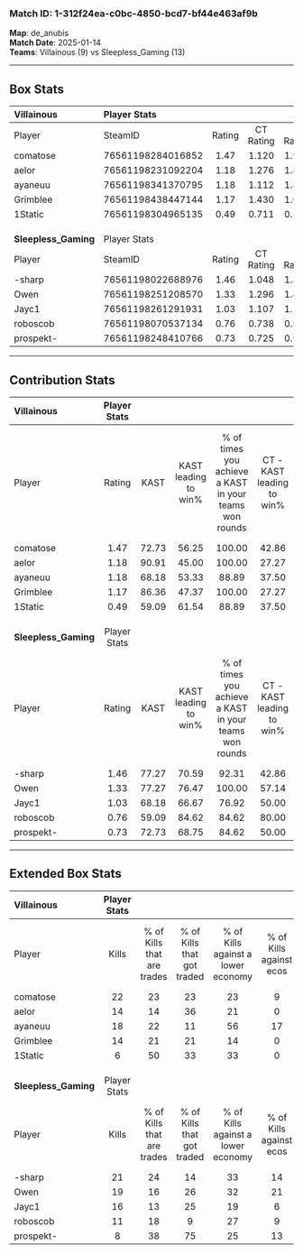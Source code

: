 ### Match ID: 1-312f24ea-c0bc-4850-bcd7-bf44e463af9b  
**Map**: de_anubis  
**Match Date**: 2025-01-14  
**Teams**: Villainous (9) vs Sleepless_Gaming (13)  

---  

## Box Stats  

| **Villainous**       | Player Stats      |        |           |          |       |       |       |         |        |      |     |
| :- | :- | :-: | :-: | :-: | :-: | :-: | :-: | :-: | :-: | :-: | :-: |
| Player               | SteamID           | Rating | CT Rating | T Rating | KAST  |  ADR  | Kills | Assists | Deaths | K/D  | HS% |
| comatose             | 76561198284016852 |  1.47  |   1.120   |  1.991   | 72.73 | 112.3 |  22   |    3    |   15   | 1.47 | 50  |
| aelor                | 76561198231092204 |  1.18  |   1.276   |  1.457   | 90.91 | 76.7  |  14   |    6    |   15   | 0.93 | 42  |
| ayaneuu              | 76561198341370795 |  1.18  |   1.112   |  1.471   | 68.18 | 79.6  |  18   |    4    |   15   | 1.20 | 50  |
| Grimblee             | 76561198438447144 |  1.17  |   1.430   |  1.065   | 86.36 | 80.3  |  14   |    7    |   15   | 0.93 | 57  |
| 1Static              | 76561198304965135 |  0.49  |   0.711   |  0.330   | 59.09 | 32.8  |   6   |    4    |   15   | 0.40 | 100 |
|                      |                   |        |           |          |       |       |       |         |        |      |     |
|                      |                   |        |           |          |       |       |       |         |        |      |     |
|                      |                   |        |           |          |       |       |       |         |        |      |     |
| **Sleepless_Gaming** | Player Stats      |        |           |          |       |       |       |         |        |      |     |
| Player               | SteamID           | Rating | CT Rating | T Rating | KAST  |  ADR  | Kills | Assists | Deaths | K/D  | HS% |
| -sharp               | 76561198022688976 |  1.46  |   1.048   |  1.860   | 77.27 | 90.9  |  21   |    3    |   12   | 1.75 | 71  |
| Owen                 | 76561198251208570 |  1.33  |   1.296   |  1.453   | 77.27 | 79.1  |  19   |    5    |   13   | 1.46 | 31  |
| Jayc1                | 76561198261291931 |  1.03  |   1.107   |  1.226   | 68.18 | 78.9  |  16   |    5    |   18   | 0.89 | 31  |
| roboscob             | 76561198070537134 |  0.76  |   0.738   |  0.923   | 59.09 | 63.5  |  11   |    5    |   16   | 0.69 | 54  |
| prospekt-            | 76561198248410766 |  0.73  |   0.725   |  0.937   | 72.73 | 49.9  |   8   |    6    |   15   | 0.53 | 50  |
---  

## Contribution Stats  

| **Villainous**       | Player Stats |       |                      |                                                        |                           |                                                             |                          |                                                            |
| :- | :-: | :-: | :-: | :-: | :-: | :-: | :-: | :-: |
| Player               |    Rating    | KAST  | KAST leading to win% | % of times you achieve a KAST in your teams won rounds | CT - KAST leading to win% | CT - % of times you achieve a KAST in your teams won rounds | T - KAST leading to win% | T - % of times you achieve a KAST in your teams won rounds |
| comatose             |     1.47     | 72.73 |        56.25         |                         100.00                         |           42.86           |                           100.00                            |          66.67           |                           100.00                           |
| aelor                |     1.18     | 90.91 |        45.00         |                         100.00                         |           27.27           |                           100.00                            |          66.67           |                           100.00                           |
| ayaneuu              |     1.18     | 68.18 |        53.33         |                         88.89                          |           37.50           |                           100.00                            |          71.43           |                           83.33                            |
| Grimblee             |     1.17     | 86.36 |        47.37         |                         100.00                         |           27.27           |                           100.00                            |          75.00           |                           100.00                           |
| 1Static              |     0.49     | 59.09 |        61.54         |                         88.89                          |           37.50           |                           100.00                            |          100.00          |                           83.33                            |
|                      |              |       |                      |                                                        |                           |                                                             |                          |                                                            |
|                      |              |       |                      |                                                        |                           |                                                             |                          |                                                            |
|                      |              |       |                      |                                                        |                           |                                                             |                          |                                                            |
| **Sleepless_Gaming** | Player Stats |       |                      |                                                        |                           |                                                             |                          |                                                            |
| Player               |    Rating    | KAST  | KAST leading to win% | % of times you achieve a KAST in your teams won rounds | CT - KAST leading to win% | CT - % of times you achieve a KAST in your teams won rounds | T - KAST leading to win% | T - % of times you achieve a KAST in your teams won rounds |
| -sharp               |     1.46     | 77.27 |        70.59         |                         92.31                          |           42.86           |                            75.00                            |          90.00           |                           100.00                           |
| Owen                 |     1.33     | 77.27 |        76.47         |                         100.00                         |           57.14           |                           100.00                            |          90.00           |                           100.00                           |
| Jayc1                |     1.03     | 68.18 |        66.67         |                         76.92                          |           50.00           |                            75.00                            |          77.78           |                           77.78                            |
| roboscob             |     0.76     | 59.09 |        84.62         |                         84.62                          |           80.00           |                           100.00                            |          87.50           |                           77.78                            |
| prospekt-            |     0.73     | 72.73 |        68.75         |                         84.62                          |           50.00           |                            75.00                            |          80.00           |                           88.89                            |
---  

## Extended Box Stats  

| **Villainous**       | Player Stats |                            |                            |                                    |                         |                              |                                 |        |                             |                                     |                          |                               |                            |
| :- | :-: | :-: | :-: | :-: | :-: | :-: | :-: | :-: | :-: | :-: | :-: | :-: | :-: |
| Player               |    Kills     | % of Kills that are trades | % of Kills that got traded | % of Kills against a lower economy | % of Kills against ecos | % of Kills that are flawless | % of Kills that are close duels | Deaths | % of Deaths that get traded | % of Deaths against a lower economy | % of Deaths against ecos | % of Deaths that are flawless | % of Deaths that are close |
| comatose             |      22      |             23             |             23             |                 23                 |            9            |              82              |                5                |   15   |             13              |                 20                  |            0             |              47               |             13             |
| aelor                |      14      |             14             |             36             |                 21                 |            0            |              64              |                0                |   15   |             47              |                 13                  |            0             |              53               |             7              |
| ayaneuu              |      18      |             22             |             11             |                 56                 |           17            |              56              |                6                |   15   |             27              |                 13                  |            0             |              87               |             0              |
| Grimblee             |      14      |             21             |             21             |                 14                 |            0            |              64              |                0                |   15   |             27              |                 20                  |            0             |              67               |             0              |
| 1Static              |      6       |             50             |             33             |                 33                 |            0            |              67              |                0                |   15   |             13              |                 20                  |            0             |              73               |             0              |
|                      |              |                            |                            |                                    |                         |                              |                                 |        |                             |                                     |                          |                               |                            |
|                      |              |                            |                            |                                    |                         |                              |                                 |        |                             |                                     |                          |                               |                            |
|                      |              |                            |                            |                                    |                         |                              |                                 |        |                             |                                     |                          |                               |                            |
| **Sleepless_Gaming** | Player Stats |                            |                            |                                    |                         |                              |                                 |        |                             |                                     |                          |                               |                            |
| Player               |    Kills     | % of Kills that are trades | % of Kills that got traded | % of Kills against a lower economy | % of Kills against ecos | % of Kills that are flawless | % of Kills that are close duels | Deaths | % of Deaths that get traded | % of Deaths against a lower economy | % of Deaths against ecos | % of Deaths that are flawless | % of Deaths that are close |
| -sharp               |      21      |             24             |             14             |                 33                 |           14            |              57              |                0                |   12   |              8              |                 17                  |            0             |              83               |             0              |
| Owen                 |      19      |             16             |             26             |                 32                 |           21            |              74              |                5                |   13   |             23              |                 15                  |            0             |              77               |             0              |
| Jayc1                |      16      |             13             |             25             |                 19                 |            6            |              81              |                6                |   18   |             33              |                 22                  |            11            |              78               |             0              |
| roboscob             |      11      |             18             |             9              |                 27                 |            9            |              73              |                0                |   16   |             19              |                 25                  |            6             |              56               |             13             |
| prospekt-            |      8       |             38             |             75             |                 25                 |           13            |              25              |               13                |   15   |             27              |                 13                  |            0             |              53               |             0              |
